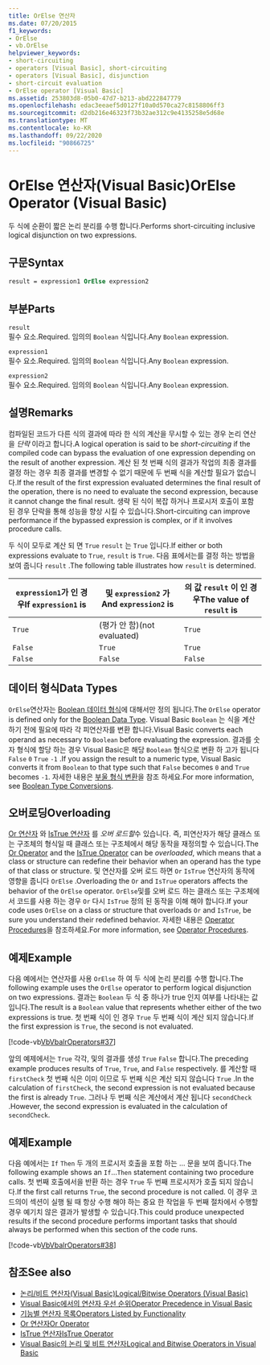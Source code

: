```yaml
---
title: OrElse 연산자
ms.date: 07/20/2015
f1_keywords:
- OrElse
- vb.OrElse
helpviewer_keywords:
- short-circuiting
- operators [Visual Basic], short-circuiting
- operators [Visual Basic], disjunction
- short-circuit evaluation
- OrElse operator [Visual Basic]
ms.assetid: 253803d8-05b0-47d7-b213-abd222847779
ms.openlocfilehash: edac3eeaef5d0127f10a0d570ca27c8158806ff3
ms.sourcegitcommit: d2db216e46323f73b32ae312c9e4135258e5d68e
ms.translationtype: MT
ms.contentlocale: ko-KR
ms.lasthandoff: 09/22/2020
ms.locfileid: "90866725"
---
```

# <a name="orelse-operator-visual-basic"></a><span data-ttu-id="970d2-102">OrElse 연산자(Visual Basic)</span><span class="sxs-lookup"><span data-stu-id="970d2-102">OrElse Operator (Visual Basic)</span></span>

<span data-ttu-id="970d2-103">두 식에 순환이 짧은 논리 분리를 수행 합니다.</span><span class="sxs-lookup"><span data-stu-id="970d2-103">Performs short-circuiting inclusive logical disjunction on two expressions.</span></span>  
  
## <a name="syntax"></a><span data-ttu-id="970d2-104">구문</span><span class="sxs-lookup"><span data-stu-id="970d2-104">Syntax</span></span>  
  
```vb
result = expression1 OrElse expression2  
```  
  
## <a name="parts"></a><span data-ttu-id="970d2-105">부분</span><span class="sxs-lookup"><span data-stu-id="970d2-105">Parts</span></span>  

 `result`  
 <span data-ttu-id="970d2-106">필수 요소.</span><span class="sxs-lookup"><span data-stu-id="970d2-106">Required.</span></span> <span data-ttu-id="970d2-107">임의의 `Boolean` 식입니다.</span><span class="sxs-lookup"><span data-stu-id="970d2-107">Any `Boolean` expression.</span></span>  
  
 `expression1`  
 <span data-ttu-id="970d2-108">필수 요소.</span><span class="sxs-lookup"><span data-stu-id="970d2-108">Required.</span></span> <span data-ttu-id="970d2-109">임의의 `Boolean` 식입니다.</span><span class="sxs-lookup"><span data-stu-id="970d2-109">Any `Boolean` expression.</span></span>  
  
 `expression2`  
 <span data-ttu-id="970d2-110">필수 요소.</span><span class="sxs-lookup"><span data-stu-id="970d2-110">Required.</span></span> <span data-ttu-id="970d2-111">임의의 `Boolean` 식입니다.</span><span class="sxs-lookup"><span data-stu-id="970d2-111">Any `Boolean` expression.</span></span>  
  
## <a name="remarks"></a><span data-ttu-id="970d2-112">설명</span><span class="sxs-lookup"><span data-stu-id="970d2-112">Remarks</span></span>  

 <span data-ttu-id="970d2-113">컴파일된 코드가 다른 식의 결과에 따라 한 식의 계산을 무시할 수 있는 경우 논리 연산을 *단락* 이라고 합니다.</span><span class="sxs-lookup"><span data-stu-id="970d2-113">A logical operation is said to be *short-circuiting* if the compiled code can bypass the evaluation of one expression depending on the result of another expression.</span></span> <span data-ttu-id="970d2-114">계산 된 첫 번째 식의 결과가 작업의 최종 결과를 결정 하는 경우 최종 결과를 변경할 수 없기 때문에 두 번째 식을 계산할 필요가 없습니다.</span><span class="sxs-lookup"><span data-stu-id="970d2-114">If the result of the first expression evaluated determines the final result of the operation, there is no need to evaluate the second expression, because it cannot change the final result.</span></span> <span data-ttu-id="970d2-115">생략 된 식이 복잡 하거나 프로시저 호출이 포함 된 경우 단락을 통해 성능을 향상 시킬 수 있습니다.</span><span class="sxs-lookup"><span data-stu-id="970d2-115">Short-circuiting can improve performance if the bypassed expression is complex, or if it involves procedure calls.</span></span>  
  
 <span data-ttu-id="970d2-116">두 식이 모두로 계산 되 면 `True` `result` 는 `True` 입니다.</span><span class="sxs-lookup"><span data-stu-id="970d2-116">If either or both expressions evaluate to `True`, `result` is `True`.</span></span> <span data-ttu-id="970d2-117">다음 표에서는를 결정 하는 방법을 보여 줍니다 `result` .</span><span class="sxs-lookup"><span data-stu-id="970d2-117">The following table illustrates how `result` is determined.</span></span>  
  
|<span data-ttu-id="970d2-118">`expression1`가 인 경우</span><span class="sxs-lookup"><span data-stu-id="970d2-118">If `expression1` is</span></span>|<span data-ttu-id="970d2-119">및 `expression2` 가</span><span class="sxs-lookup"><span data-stu-id="970d2-119">And `expression2` is</span></span>|<span data-ttu-id="970d2-120">의 값 `result` 이 인 경우</span><span class="sxs-lookup"><span data-stu-id="970d2-120">The value of `result` is</span></span>|  
|-------------------------|--------------------------|------------------------------|  
|`True`|<span data-ttu-id="970d2-121">(평가 안 함)</span><span class="sxs-lookup"><span data-stu-id="970d2-121">(not evaluated)</span></span>|`True`|  
|`False`|`True`|`True`|  
|`False`|`False`|`False`|  
  
## <a name="data-types"></a><span data-ttu-id="970d2-122">데이터 형식</span><span class="sxs-lookup"><span data-stu-id="970d2-122">Data Types</span></span>  

 <span data-ttu-id="970d2-123">`OrElse`연산자는 [Boolean 데이터 형식](../data-types/boolean-data-type.md)에 대해서만 정의 됩니다.</span><span class="sxs-lookup"><span data-stu-id="970d2-123">The `OrElse` operator is defined only for the [Boolean Data Type](../data-types/boolean-data-type.md).</span></span> <span data-ttu-id="970d2-124">Visual Basic `Boolean` 는 식을 계산 하기 전에 필요에 따라 각 피연산자를 변환 합니다.</span><span class="sxs-lookup"><span data-stu-id="970d2-124">Visual Basic converts each operand as necessary to `Boolean` before evaluating the expression.</span></span> <span data-ttu-id="970d2-125">결과를 숫자 형식에 할당 하는 경우 Visual Basic은 해당 `Boolean` 형식으로 변환 하 고가 됩니다 `False` `0` `True` `-1` .</span><span class="sxs-lookup"><span data-stu-id="970d2-125">If you assign the result to a numeric type, Visual Basic converts it from `Boolean` to that type such that `False` becomes `0` and `True` becomes `-1`.</span></span>
<span data-ttu-id="970d2-126">자세한 내용은 [부울 형식 변환](../data-types/boolean-data-type.md#type-conversions)을 참조 하세요.</span><span class="sxs-lookup"><span data-stu-id="970d2-126">For more information, see [Boolean Type Conversions](../data-types/boolean-data-type.md#type-conversions).</span></span>
  
## <a name="overloading"></a><span data-ttu-id="970d2-127">오버로딩</span><span class="sxs-lookup"><span data-stu-id="970d2-127">Overloading</span></span>  

 <span data-ttu-id="970d2-128">[Or 연산자](or-operator.md) 와 [IsTrue 연산자](istrue-operator.md) 를 *오버 로드할*수 있습니다. 즉, 피연산자가 해당 클래스 또는 구조체의 형식일 때 클래스 또는 구조체에서 해당 동작을 재정의할 수 있습니다.</span><span class="sxs-lookup"><span data-stu-id="970d2-128">The [Or Operator](or-operator.md) and the [IsTrue Operator](istrue-operator.md) can be *overloaded*, which means that a class or structure can redefine their behavior when an operand has the type of that class or structure.</span></span> <span data-ttu-id="970d2-129">및 연산자를 오버 로드 하면 `Or` `IsTrue` 연산자의 동작에 영향을 줍니다 `OrElse` .</span><span class="sxs-lookup"><span data-stu-id="970d2-129">Overloading the `Or` and `IsTrue` operators affects the behavior of the `OrElse` operator.</span></span> <span data-ttu-id="970d2-130">`OrElse`및를 오버 로드 하는 클래스 또는 구조체에서 코드를 사용 하는 경우 `Or` 다시 `IsTrue` 정의 된 동작을 이해 해야 합니다.</span><span class="sxs-lookup"><span data-stu-id="970d2-130">If your code uses `OrElse` on a class or structure that overloads `Or` and `IsTrue`, be sure you understand their redefined behavior.</span></span> <span data-ttu-id="970d2-131">자세한 내용은 [Operator Procedures](../../programming-guide/language-features/procedures/operator-procedures.md)을 참조하세요.</span><span class="sxs-lookup"><span data-stu-id="970d2-131">For more information, see [Operator Procedures](../../programming-guide/language-features/procedures/operator-procedures.md).</span></span>  
  
## <a name="example"></a><span data-ttu-id="970d2-132">예제</span><span class="sxs-lookup"><span data-stu-id="970d2-132">Example</span></span>  

 <span data-ttu-id="970d2-133">다음 예에서는 연산자를 사용 `OrElse` 하 여 두 식에 논리 분리를 수행 합니다.</span><span class="sxs-lookup"><span data-stu-id="970d2-133">The following example uses the `OrElse` operator to perform logical disjunction on two expressions.</span></span> <span data-ttu-id="970d2-134">결과는 `Boolean` 두 식 중 하나가 true 인지 여부를 나타내는 값입니다.</span><span class="sxs-lookup"><span data-stu-id="970d2-134">The result is a `Boolean` value that represents whether either of the two expressions is true.</span></span> <span data-ttu-id="970d2-135">첫 번째 식이 인 경우 `True` 두 번째 식이 계산 되지 않습니다.</span><span class="sxs-lookup"><span data-stu-id="970d2-135">If the first expression is `True`, the second is not evaluated.</span></span>  
  
 [!code-vb[VbVbalrOperators#37](~/samples/snippets/visualbasic/VS_Snippets_VBCSharp/VbVbalrOperators/VB/Class1.vb#37)]  
  
 <span data-ttu-id="970d2-136">앞의 예제에서는 `True` 각각, 및의 결과를 생성 `True` `False` 합니다.</span><span class="sxs-lookup"><span data-stu-id="970d2-136">The preceding example produces results of `True`, `True`, and `False` respectively.</span></span> <span data-ttu-id="970d2-137">를 계산할 때 `firstCheck` 첫 번째 식은 이미 이므로 두 번째 식은 계산 되지 않습니다 `True` .</span><span class="sxs-lookup"><span data-stu-id="970d2-137">In the calculation of `firstCheck`, the second expression is not evaluated because the first is already `True`.</span></span> <span data-ttu-id="970d2-138">그러나 두 번째 식은 계산에서 계산 됩니다 `secondCheck` .</span><span class="sxs-lookup"><span data-stu-id="970d2-138">However, the second expression is evaluated in the calculation of `secondCheck`.</span></span>  
  
## <a name="example"></a><span data-ttu-id="970d2-139">예제</span><span class="sxs-lookup"><span data-stu-id="970d2-139">Example</span></span>  

 <span data-ttu-id="970d2-140">다음 예에서는 `If` `Then` 두 개의 프로시저 호출을 포함 하는 ... 문을 보여 줍니다.</span><span class="sxs-lookup"><span data-stu-id="970d2-140">The following example shows an `If`...`Then` statement containing two procedure calls.</span></span> <span data-ttu-id="970d2-141">첫 번째 호출에서을 반환 하는 경우 `True` 두 번째 프로시저가 호출 되지 않습니다.</span><span class="sxs-lookup"><span data-stu-id="970d2-141">If the first call returns `True`, the second procedure is not called.</span></span> <span data-ttu-id="970d2-142">이 경우 코드의이 섹션이 실행 될 때 항상 수행 해야 하는 중요 한 작업을 두 번째 절차에서 수행할 경우 예기치 않은 결과가 발생할 수 있습니다.</span><span class="sxs-lookup"><span data-stu-id="970d2-142">This could produce unexpected results if the second procedure performs important tasks that should always be performed when this section of the code runs.</span></span>  
  
 [!code-vb[VbVbalrOperators#38](~/samples/snippets/visualbasic/VS_Snippets_VBCSharp/VbVbalrOperators/VB/Class1.vb#38)]  
  
## <a name="see-also"></a><span data-ttu-id="970d2-143">참조</span><span class="sxs-lookup"><span data-stu-id="970d2-143">See also</span></span>

- [<span data-ttu-id="970d2-144">논리/비트 연산자(Visual Basic)</span><span class="sxs-lookup"><span data-stu-id="970d2-144">Logical/Bitwise Operators (Visual Basic)</span></span>](logical-bitwise-operators.md)
- [<span data-ttu-id="970d2-145">Visual Basic에서의 연산자 우선 순위</span><span class="sxs-lookup"><span data-stu-id="970d2-145">Operator Precedence in Visual Basic</span></span>](operator-precedence.md)
- [<span data-ttu-id="970d2-146">기능별 연산자 목록</span><span class="sxs-lookup"><span data-stu-id="970d2-146">Operators Listed by Functionality</span></span>](operators-listed-by-functionality.md)
- [<span data-ttu-id="970d2-147">Or 연산자</span><span class="sxs-lookup"><span data-stu-id="970d2-147">Or Operator</span></span>](or-operator.md)
- [<span data-ttu-id="970d2-148">IsTrue 연산자</span><span class="sxs-lookup"><span data-stu-id="970d2-148">IsTrue Operator</span></span>](istrue-operator.md)
- [<span data-ttu-id="970d2-149">Visual Basic의 논리 및 비트 연산자</span><span class="sxs-lookup"><span data-stu-id="970d2-149">Logical and Bitwise Operators in Visual Basic</span></span>](../../programming-guide/language-features/operators-and-expressions/logical-and-bitwise-operators.md)
